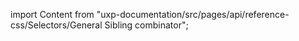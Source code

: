 
import Content from "uxp-documentation/src/pages/api/reference-css/Selectors/General Sibling combinator";

<Content query="product=photoshop"/>
